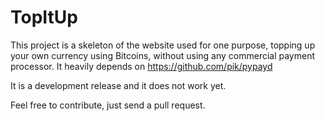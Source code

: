 # TopItUp

This project is a skeleton of the website used for one purpose, topping up your
own currency using Bitcoins, without using any commercial payment processor. It
heavily depends on https://github.com/pik/pypayd

It is a development release and it does not work yet.

Feel free to contribute, just send a pull request.
